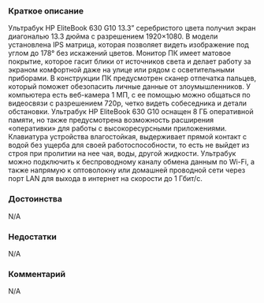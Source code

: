 ### **Краткое описание**
Ультрабук HP EliteBook 630 G10 13.3” серебристого цвета получил экран диагональю 13.3 дюйма с разрешением 1920×1080. В модели установлена IPS матрица, которая позволяет видеть изображение под углом до 178° без искажений цветов. Монитор ПК имеет матовое покрытие, которое гасит блики от источников света и делает работу за экраном комфортной даже на улице или рядом с осветительными приборами. В конструкции ПК предусмотрен сканер отпечатка пальцев, который поможет обезопасить личные данные от злоумышленников. У компьютера есть веб-камера 1 МП, с ее помощью можно общаться по видеосвязи с разрешением 720p, четко видеть собеседника и детали обстановки.  Ультрабук HP EliteBook 630 G10 оснащен 8 ГБ оперативной памяти, но также предусмотрена возможность расширения «оперативки» для работы с высокоресурсными приложениями. Клавиатура устройства влагостойкая, выдерживает прямой контакт с водой без ущерба для своей работоспособности, то есть не выйдет из строя при пролитии на нее чая, воды, другой жидкости. Ультрабук можно подключить к беспроводному каналу обмена данным по Wi-Fi, а также напрямую к оптоволокну или домашней проводной сети через порт LAN для выхода в интернет на скорости до 1 Гбит/с.

### **Достоинства**
N/A

### **Недостатки**
N/A

### **Комментарий**
N/A
